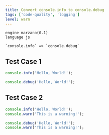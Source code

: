 ```yaml
---
title: Convert console.info to console.debug
tags: ['code-quality', 'logging']
level: warn
---
```


```grit
engine marzano(0.1)
language js

`console.info` => `console.debug`

```

## Test Case 1

```ts
console.info('Hello, World!');
```

```ts
console.debug('Hello, World!');
```

## Test Case 2

```ts
console.info('Hello, World!');
console.warn('This is a warning!');
```

```ts
console.debug('Hello, World!');
console.warn('This is a warning!');
```
